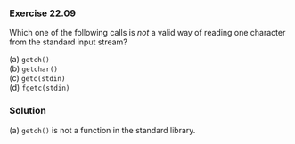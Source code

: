 ### Exercise 22.09

Which one of the following calls is *not* a valid way of reading one character
from the standard input stream?

(a) `getch()`  
(b) `getchar()`  
(c) `getc(stdin)`  
(d) `fgetc(stdin)`

### Solution

(a) `getch()` is not a function in the standard library.

